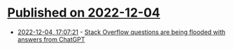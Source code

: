 # [Published on 2022-12-04](index.md)

* [2022-12-04, 17:07:21](https://news.ycombinator.com/item?id=33855416) - [Stack Overflow questions are being flooded with answers from ChatGPT](https://news.ycombinator.com/item?id=33855416)
